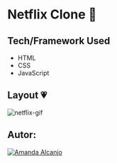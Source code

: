 # Netflix Clone 🎥

## Tech/Framework Used
* HTML
* CSS
* JavaScript

## Layout 💗


![netflix-gif](https://user-images.githubusercontent.com/81193788/188502079-09d50947-f5e6-44a5-8da8-a103f43ee968.gif)

## Autor: 
[![Amanda Alcanjo](https://img.shields.io/badge/amanda_alcanjo-0077B5?style=for-the-badge&logo=linkedin&logoColor=white)](https://www.linkedin.com/in/amanda-alcanjo/)


